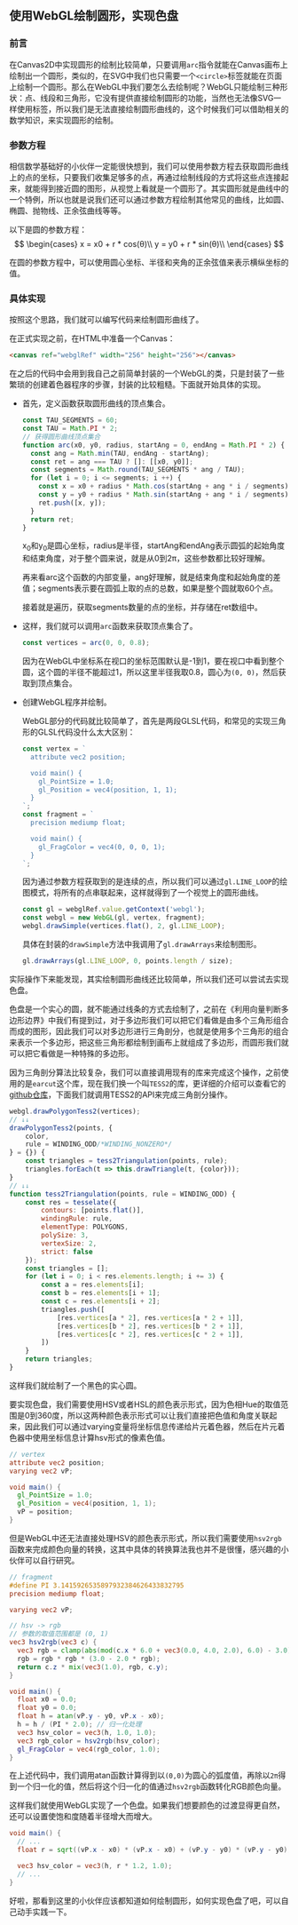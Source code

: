 ## 使用WebGL绘制圆形，实现色盘

### 前言

在Canvas2D中实现圆形的绘制比较简单，只要调用`arc`指令就能在Canvas画布上绘制出一个圆形，类似的，在SVG中我们也只需要一个`<circle>`标签就能在页面上绘制一个圆形。那么在WebGL中我们要怎么去绘制呢？WebGL只能绘制三种形状：点、线段和三角形，它没有提供直接绘制圆形的功能，当然也无法像SVG一样使用标签，所以我们是无法直接绘制圆形曲线的，这个时候我们可以借助相关的数学知识，来实现圆形的绘制。



### 参数方程

相信数学基础好的小伙伴一定能很快想到，我们可以使用参数方程去获取圆形曲线上的点的坐标，只要我们收集足够多的点，再通过绘制线段的方式将这些点连接起来，就能得到接近圆的图形，从视觉上看就是一个圆形了。其实圆形就是曲线中的一个特例，所以也就是说我们还可以通过参数方程绘制其他常见的曲线，比如圆、椭圆、抛物线、正余弦曲线等等。

以下是圆的参数方程：
$$
\begin{cases}
 x = x0 + r * cos(θ)\\
 y = y0 + r * sin(θ)\\
 \end{cases}
$$

在圆的参数方程中，可以使用圆心坐标、半径和夹角的正余弦值来表示横纵坐标的值。




### 具体实现

按照这个思路，我们就可以编写代码来绘制圆形曲线了。

在正式实现之前，在HTML中准备一个Canvas：

```html
<canvas ref="webglRef" width="256" height="256"></canvas>
```

在之后的代码中会用到我自己之前简单封装的一个WebGL的类，只是封装了一些繁琐的创建着色器程序的步骤，封装的比较粗糙。下面就开始具体的实现。

* 首先，定义函数获取圆形曲线的顶点集合。

  ```javascript
  const TAU_SEGMENTS = 60;
  const TAU = Math.PI * 2;
  // 获得圆形曲线顶点集合
  function arc(x0, y0, radius, startAng = 0, endAng = Math.PI * 2) {
    const ang = Math.min(TAU, endAng - startAng);
    const ret = ang === TAU ? []: [[x0, y0]];
    const segments = Math.round(TAU_SEGMENTS * ang / TAU);
    for (let i = 0; i <= segments; i ++) {
      const x = x0 + radius * Math.cos(startAng + ang * i / segments);
      const y = y0 + radius * Math.sin(startAng + ang * i / segments);
      ret.push([x, y]);
    }
    return ret;
  }
  ```

  x<sub>0</sub>和y<sub>0</sub>是圆心坐标，radius是半径，startAng和endAng表示圆弧的起始角度和结束角度，对于整个圆来说，就是从0到2π，这些参数都比较好理解。

  再来看arc这个函数的内部变量，ang好理解，就是结束角度和起始角度的差值；segments表示要在圆弧上取的点的总数，如果是整个圆就取60个点。

  接着就是遍历，获取segments数量的点的坐标，并存储在ret数组中。

* 这样，我们就可以调用`arc`函数来获取顶点集合了。

  ```javascript
  const vertices = arc(0, 0, 0.8);
  ```

  因为在WebGL中坐标系在视口的坐标范围默认是-1到1，要在视口中看到整个圆，这个圆的半径不能超过1，所以这里半径我取0.8，圆心为`(0, 0)`，然后获取到顶点集合。

* 创建WebGL程序并绘制。

  WebGL部分的代码就比较简单了，首先是两段GLSL代码，和常见的实现三角形的GLSL代码没什么太大区别：

  ```javascript
  const vertex = `
    attribute vec2 position;
  
    void main() {
      gl_PointSize = 1.0;
      gl_Position = vec4(position, 1, 1);
    }
  `;
  const fragment = `
    precision mediump float;
  
    void main() {
      gl_FragColor = vec4(0, 0, 0, 1);
    }
  `;
  ```

  因为通过参数方程获取到的是连续的点，所以我们可以通过`gl.LINE_LOOP`的绘图模式，将所有的点串联起来，这样就得到了一个视觉上的圆形曲线。

  ```javascript
  const gl = webglRef.value.getContext('webgl');
  const webgl = new WebGL(gl, vertex, fragment);
  webgl.drawSimple(vertices.flat(), 2, gl.LINE_LOOP);
  ```

  具体在封装的`drawSimple`方法中我调用了`gl.drawArrays`来绘制图形。

  ```javascript
  gl.drawArrays(gl.LINE_LOOP, 0, points.length / size);
  ```

实际操作下来能发现，其实绘制圆形曲线还比较简单，所以我们还可以尝试去实现色盘。

色盘是一个实心的圆，就不能通过线条的方式去绘制了，之前在《利用向量判断多边形边界》中我们有提到过，对于多边形我们可以把它们看做是由多个三角形组合而成的图形，因此我们可以对多边形进行三角剖分，也就是使用多个三角形的组合来表示一个多边形，把这些三角形都绘制到画布上就组成了多边形，而圆形我们就可以把它看做是一种特殊的多边形。

因为三角剖分算法比较复杂，我们可以直接调用现有的库来完成这个操作，之前使用的是`earcut`这个库，现在我们换一个叫`TESS2`的库，更详细的介绍可以查看它的[github仓库](https://github.com/memononen/tess2.js)，下面我们就调用TESS2的API来完成三角剖分操作。

```javascript
webgl.drawPolygonTess2(vertices);
// ↓↓ 
drawPolygonTess2(points, {
    color,
    rule = WINDING_ODD/*WINDING_NONZERO*/
} = {}) {
    const triangles = tess2Triangulation(points, rule);
    triangles.forEach(t => this.drawTriangle(t, {color}));
}
// ↓↓
function tess2Triangulation(points, rule = WINDING_ODD) {
    const res = tesselate({
        contours: [points.flat()],
        windingRule: rule,
        elementType: POLYGONS,
        polySize: 3,
        vertexSize: 2,
        strict: false
    });
    const triangles = [];
    for (let i = 0; i < res.elements.length; i += 3) {
        const a = res.elements[i];
        const b = res.elements[i + 1];
        const c = res.elements[i + 2];
        triangles.push([
            [res.vertices[a * 2], res.vertices[a * 2 + 1]],
            [res.vertices[b * 2], res.vertices[b * 2 + 1]],
            [res.vertices[c * 2], res.vertices[c * 2 + 1]],
        ])
    }
    return triangles;
}
```

这样我们就绘制了一个黑色的实心圆。

要实现色盘，我们需要使用HSV或者HSL的颜色表示形式，因为色相Hue的取值范围是0到360度，所以这两种颜色表示形式可以让我们直接把色值和角度关联起来，因此我们可以通过varying变量将坐标信息传递给片元着色器，然后在片元着色器中使用坐标信息计算hsv形式的像素色值。

```glsl
// vertex
attribute vec2 position;
varying vec2 vP;

void main() {
  gl_PointSize = 1.0;
  gl_Position = vec4(position, 1, 1);
  vP = position;
}
```

但是WebGL中还无法直接处理HSV的颜色表示形式，所以我们需要使用`hsv2rgb`函数来完成颜色向量的转换，这其中具体的转换算法我也并不是很懂，感兴趣的小伙伴可以自行研究。

```glsl
// fragment
#define PI 3.1415926535897932384626433832795
precision mediump float;

varying vec2 vP;

// hsv -> rgb
// 参数的取值范围都是 (0, 1)
vec3 hsv2rgb(vec3 c) {
  vec3 rgb = clamp(abs(mod(c.x * 6.0 + vec3(0.0, 4.0, 2.0), 6.0) - 3.0) - 1.0, 0.0, 1.0);
  rgb = rgb * rgb * (3.0 - 2.0 * rgb);
  return c.z * mix(vec3(1.0), rgb, c.y);
}

void main() {
  float x0 = 0.0;
  float y0 = 0.0;
  float h = atan(vP.y - y0, vP.x - x0);
  h = h / (PI * 2.0); // 归一化处理
  vec3 hsv_color = vec3(h, 1.0, 1.0);
  vec3 rgb_color = hsv2rgb(hsv_color);
  gl_FragColor = vec4(rgb_color, 1.0);
}
```

在上述代码中，我们调用atan函数计算得到以`(0,0)`为圆心的弧度值，再除以`2π`得到一个归一化的值，然后将这个归一化的值通过`hsv2rgb`函数转化RGB颜色向量。

这样我们就使用WebGL实现了一个色盘。如果我们想要颜色的过渡显得更自然，还可以设置使饱和度随着半径增大而增大。

```glsl
void main() {
  // ...
  float r = sqrt((vP.x - x0) * (vP.x - x0) + (vP.y - y0) * (vP.y - y0)); // 计算半径

  vec3 hsv_color = vec3(h, r * 1.2, 1.0);
  // ...
}
```

好啦，那看到这里的小伙伴应该都知道如何绘制圆形，如何实现色盘了吧，可以自己动手实践一下。

